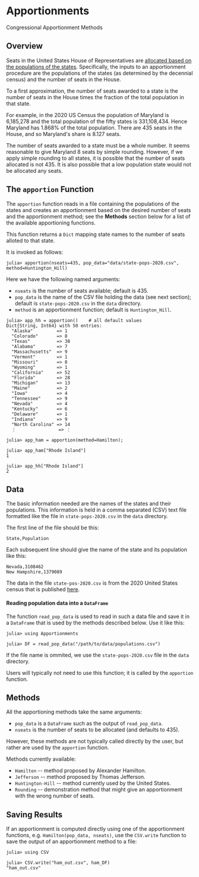 # Apportionments
Congressional Apportionment Methods

## Overview

Seats in the United States House of Representatives are [allocated based on the populations
of the states](https://en.wikipedia.org/wiki/United_States_congressional_apportionment). 
Specifically, the inputs to an apportionment procedure are the populations
of the states (as determined by the decennial census) and the number of seats in the House. 

To a first approximation, the number of seats awarded to a state is the number of seats in 
the House times the fraction of the total population in that state. 

For example, in the 2020 US Census the population of Maryland is 6,185,278 and the 
total population of the fifty states is 331,108,434. 
Hence Maryland has 1.868% of the total population. There are 435 seats in the House, and so Maryland's share is 8.127 seats. 

The number of seats awarded to a state must be a whole number. It seems reasonable to
give Maryland 8 seats by simple rounding. However, if we apply simple rounding 
to all states, it is possible that the number of seats allocated is not 435. 
It is also possible that a low population state would not be allocated any seats. 

## The `apportion` Function

The `apportion` function reads in a file containing the populations of the states
and creates an apportionment based on the desired number of seats and the apportionment
method; see the **Methods** section below for a list of the available 
apportioning functions. 

This function returns a `Dict` mapping state names to the number of seats alloted to that state.


It is invoked as follows:
```
julia> apportion(nseats=435, pop_data="data/state-pops-2020.csv", method=Huntington_Hill)
```
Here we have the following named arguments:
* `nseats` is the number of seats available; default is 435.
* `pop_data` is the name of the CSV file holding the data (see next section); default is `state-pops-2020.csv` in the `data` directory.
* `method` is an apportionment function; default is `Huntington_Hill`.


```
julia> app_hh = apportion()    # all default values
Dict{String, Int64} with 50 entries:
  "Alaska"         => 1
  "Colorado"       => 8
  "Texas"          => 38
  "Alabama"        => 7
  "Massachusetts"  => 9
  "Vermont"        => 1
  "Missouri"       => 8
  "Wyoming"        => 1
  "California"     => 52
  "Florida"        => 28
  "Michigan"       => 13
  "Maine"          => 2
  "Iowa"           => 4
  "Tennessee"      => 9
  "Nevada"         => 4
  "Kentucky"       => 6
  "Delaware"       => 1
  "Indiana"        => 9
  "North Carolina" => 14
  ⋮                => ⋮

julia> app_ham = apportion(method=Hamilton);

julia> app_ham["Rhode Island"]
1

julia> app_hh["Rhode Island"]
2
```




## Data 

The basic information needed are the names of the states and their populations. 
This information is held in a comma separated (CSV) text file formatted like the file 
in `state-pops-2020.csv` in the `data` directory. 

The first line of the file should be this:
```
State,Population
```
Each subsequent line should give the name of the state and its population like this:
```
Nevada,3108462
New Hampshire,1379089
```
The data in the file `state-pos-2020.csv` is from the 2020 United States 
census that is published 
[here](https://www.census.gov/data/tables/2020/dec/2020-apportionment-data.html).

#### Reading population data into a `DataFrame`

The function `read_pop_data` is used to read in such a data file and save it in 
a `DataFrame` that is used by the methods described below. Use it like this:
```
julia> using Apportionments

julia> DF = read_pop_data("/path/to/data/populations.csv")
```

If the file name is ommited, we use the `state-pops-2020.csv` file in the `data` 
directory.

Users will typically not need to use this function; it is called by the
`apportion` function. 

## Methods

All the apportioning methods take the same arguments:
* `pop_data` is a `DataFrame` such as the output of `read_pop_data`.
* `nseats` is the number of seats to be allocated (and defaults to 435).

However, these methods are not typically called directly by the user, 
but rather are used by the `apportion` function. 

Methods currently available:
* `Hamilton` -- method proposed by Alexander Hamilton.
* `Jefferson` -- method proposed by Thomas Jefferson.
* `Huntington-Hill` -- method currently used by the United States.
* `Rounding` -- demonstration method that might give an apportionment with the wrong number of seats.



## Saving Results

If an apportionment is computed directly using one of the apportionment functions, e.g. 
`Hamilton(pop_data, nseats)`, use the `CSV.write`
function to save the output of an apportionment method to a file:
```
julia> using CSV

julia> CSV.write("ham_out.csv", ham_DF)
"ham_out.csv"
```
